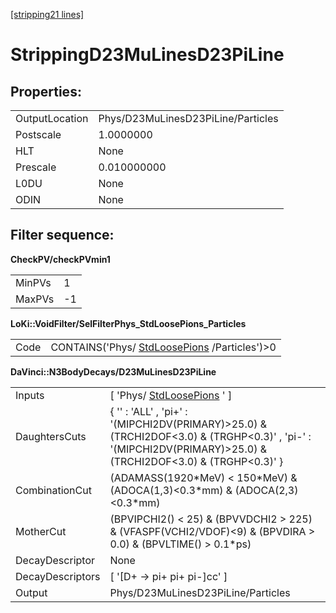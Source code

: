 [[stripping21 lines]](./stripping21-leptonic)

# StrippingD23MuLinesD23PiLine

## Properties:

|                |                                    |
|----------------|------------------------------------|
| OutputLocation | Phys/D23MuLinesD23PiLine/Particles |
| Postscale      | 1.0000000                          |
| HLT            | None                               |
| Prescale       | 0.010000000                        |
| L0DU           | None                               |
| ODIN           | None                               |

## Filter sequence:

**CheckPV/checkPVmin1**

|        |     |
|--------|-----|
| MinPVs | 1   |
| MaxPVs | -1  |

**LoKi::VoidFilter/SelFilterPhys_StdLoosePions_Particles**

|      |                                                                              |
|------|------------------------------------------------------------------------------|
| Code | CONTAINS('Phys/ [StdLoosePions](./stripping21-stdloosepions) /Particles')\>0 |

**DaVinci::N3BodyDecays/D23MuLinesD23PiLine**

|                  |                                                                                                                                                                  |
|------------------|------------------------------------------------------------------------------------------------------------------------------------------------------------------|
| Inputs           | [ 'Phys/ [StdLoosePions](./stripping21-stdloosepions) ' ]                                                                                                      |
| DaughtersCuts    | { '' : 'ALL' , 'pi+' : '(MIPCHI2DV(PRIMARY)\>25.0) & (TRCHI2DOF\<3.0) & (TRGHP\<0.3)' , 'pi-' : '(MIPCHI2DV(PRIMARY)\>25.0) & (TRCHI2DOF\<3.0) & (TRGHP\<0.3)' } |
| CombinationCut   | (ADAMASS(1920\*MeV) \< 150\*MeV) & (ADOCA(1,3)\<0.3\*mm) & (ADOCA(2,3)\<0.3\*mm)                                                                                 |
| MotherCut        | (BPVIPCHI2() \< 25) & (BPVVDCHI2 \> 225) & (VFASPF(VCHI2/VDOF)\<9) & (BPVDIRA \> 0.0) & (BPVLTIME() \> 0.1\*ps)                                                  |
| DecayDescriptor  | None                                                                                                                                                             |
| DecayDescriptors | [ '[D+ -\> pi+ pi+ pi-]cc' ]                                                                                                                                 |
| Output           | Phys/D23MuLinesD23PiLine/Particles                                                                                                                               |
